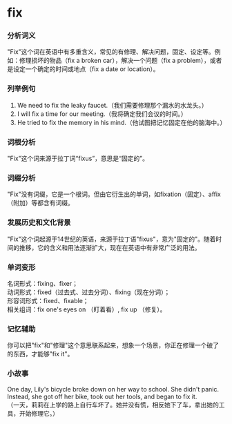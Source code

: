 # fix

### 分析词义

  

"Fix"这个词在英语中有多重含义，常见的有修理、解决问题，固定、设定等。例如：修理损坏的物品（fix a broken car），解决一个问题（fix a problem），或者是设定一个确定的时间或地点（fix a date or location）。

  

### 列举例句

  

1.  We need to fix the leaky faucet.（我们需要修理那个漏水的水龙头。）
2.  I will fix a time for our meeting.（我将确定我们会议的时间。）
3.  He tried to fix the memory in his mind.（他试图把记忆固定在他的脑海中。）

  

### 词根分析

  

"Fix"这个词来源于拉丁词“fixus”，意思是“固定的”。

  

### 词缀分析

  

"Fix"没有词缀，它是一个根词。但由它衍生出的单词，如fixation（固定）、affix（附加）等都含有词缀。

  

### 发展历史和文化背景

  

"Fix"这个词起源于14世纪的英语，来源于拉丁语"fixus"，意为"固定的"。随着时间的推移，它的含义和用法逐渐扩大，现在在英语中有非常广泛的用法。

  

### 单词变形

  

名词形式：fixing、fixer；  
动词形式：fixed（过去式、过去分词）、fixing（现在分词）；  
形容词形式：fixed、fixable；  
相关组词：fix one's eyes on （盯着看）, fix up （修复）。

  

### 记忆辅助

  

你可以把"fix"和"修理"这个意思联系起来，想象一个场景，你正在修理一个破了的东西，才能够"fix it"。

  

### 小故事

  

One day, Lily's bicycle broke down on her way to school. She didn't panic. Instead, she got off her bike, took out her tools, and began to fix it.  
（一天，莉莉在上学的路上自行车坏了。她并没有慌，相反她下了车，拿出她的工具，开始修理它。）
